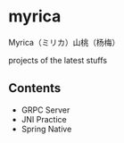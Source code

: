 # myrica

Myrica（ミリカ）山桃（杨梅）

projects of the latest stuffs

## Contents

- GRPC Server
- JNI Practice
- Spring Native
